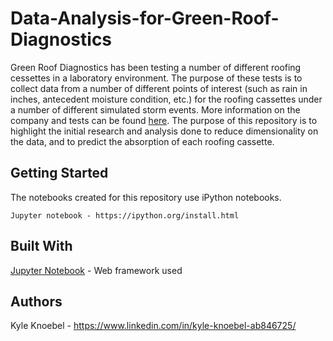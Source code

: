 # Data-Analysis-for-Green-Roof-Diagnostics

Green Roof Diagnostics has been testing a number of different roofing cessettes in a laboratory environment. The purpose of these tests is to collect data from a number of different points of interest (such as rain in inches, antecedent moisture condition, etc.) for the roofing cassettes under a number of different simulated storm events. More information on the company and tests can be found [here](https://www.greenroofdiagnostics.com/lab). The purpose of this repository is to highlight the initial research and analysis done to reduce dimensionality on the data, and to predict the absorption of each roofing cassette. 

## Getting Started

The notebooks created for this repository use iPython notebooks.

```
Jupyter notebook - https://ipython.org/install.html
```

## Built With

[Jupyter Notebook](https://ipython.org/) - Web framework used

## Authors 

Kyle Knoebel - https://www.linkedin.com/in/kyle-knoebel-ab846725/
